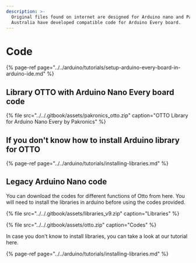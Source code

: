 ```yaml
---
description: >-
  Original files found on internet are designed for Arduino nano and Pakronics
  Australia have developed compatible code for Arduino Every board.
---
```


# Code

{% page-ref page="../../arduino/tutorials/setup-arduino-every-board-in-arduino-ide.md" %}



## Library OTTO with Arduino Nano Every board code

{% file src="../../.gitbook/assets/pakronics\_otto.zip" caption="OTTO Library for Arduino Nano Every by Pakronics" %}

## If you don't know how to install Arduino library for OTTO

{% page-ref page="../../arduino/tutorials/installing-libraries.md" %}



## Legacy Arduino Nano code

You can download the codes for different functions of Otto from here. You will need to install the libraries in arduino before using the codes provided. 

{% file src="../../.gitbook/assets/libraries\_v9.zip" caption="Libraries" %}

{% file src="../../.gitbook/assets/otto.zip" caption="Codes" %}

In case you don't know to install libraries, you can take a look at our tutorial here.

{% page-ref page="../../arduino/tutorials/installing-libraries.md" %}





